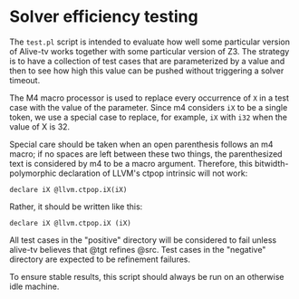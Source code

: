 Solver efficiency testing
=========================

The `test.pl` script is intended to evaluate how well some particular
version of Alive-tv works together with some particular version of
Z3. The strategy is to have a collection of test cases that are
parameterized by a value and then to see how high this value can be
pushed without triggering a solver timeout.

The M4 macro processor is used to replace every occurrence of `X` in a
test case with the value of the parameter. Since m4 considers `iX` to
be a single token, we use a special case to replace, for example, `iX`
with `i32` when the value of X is 32.

Special care should be taken when an open parenthesis follows an m4
macro; if no spaces are left between these two things, the
parenthesized text is considered by m4 to be a macro
argument. Therefore, this bitwidth-polymorphic declaration of LLVM's
ctpop intrinsic will not work:

```
declare iX @llvm.ctpop.iX(iX)
```

Rather, it should be written like this:

```
declare iX @llvm.ctpop.iX (iX)
```

All test cases in the "positive" directory will be considered to fail
unless alive-tv believes that @tgt refines @src. Test cases in the
"negative" directory are expected to be refinement failures.

To ensure stable results, this script should always be run on an
otherwise idle machine.

